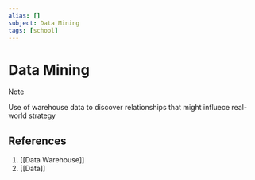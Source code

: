 ```yaml
---
alias: []
subject: Data Mining
tags: [school]
---
```

# Data Mining

>[!note]
> Use of warehouse data to discover relationships that might influece real-world strategy

## References
1. [[Data Warehouse]]
2. [[Data]]